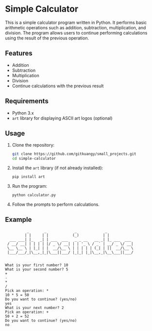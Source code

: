 # Simple Calculator

This is a simple calculator program written in Python. It performs basic arithmetic operations such as addition, subtraction, multiplication, and division. The program allows users to continue performing calculations using the result of the previous operation.

## Features

- Addition
- Subtraction
- Multiplication
- Division
- Continue calculations with the previous result

## Requirements

- Python 3.x
- `art` library for displaying ASCII art logos (optional)

## Usage

1. Clone the repository:
    ```sh
    git clone https://github.com/gitkuangy/small_projects.git
    cd simple-calculator
    ```

2. Install the `art` library (if not already installed):
    ```sh
    pip install art
    ```

3. Run the program:
    ```sh
    python calculator.py
    ```

4. Follow the prompts to perform calculations.

## Example

```plaintext
          _       _             _             _           
         | |     | |           (_)           | |          
  ___ ___| |_   _| | ___  ___   _ _ __   __ _| |_ ___  ___ 
 / __/ __| | | | | |/ _ \/ __| | | '_ \ / _` | __/ _ \/ __|
 \__ \__ \ | |_| | |  __/\__ \ | | | | | (_| | ||  __/\__ \
 |___/___/_|\__,_|_|\___||___/ |_|_| |_|\__,_|\__\___||___/
                                                           
                                                           
What is your first number? 10
What is your second number? 5
+
-
*
/
Pick an operation: *
10 * 5 = 50
Do you want to continue? (yes/no)
yes
What is your next number? 2
Pick an operation: +
50 + 2 = 52
Do you want to continue? (yes/no)
no
